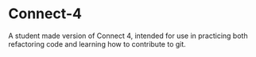 # Connect-4

A student made version of Connect 4, intended for use in practicing both refactoring code and learning how to contribute to git.
